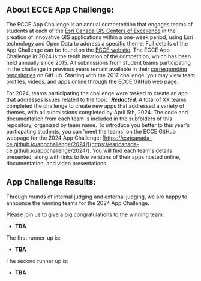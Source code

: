 ## About ECCE App Challenge:

The ECCE App Challenge is an annual competetition that engages teams of students at each of the [Esri Canada GIS Centers of Excellence](https://ecce.esri.ca/wpecce/schools/) in the creation of innovative GIS applications within a one-week period, using Esri technology and Open Data to address a specific theme.  Full details of the App Challenge can be found on the [ECCE website](https://ecce.esri.ca/wpecce/app-challenge/).  The ECCE App Challenge in 2024 is the tenth iteration of the competition, which has been held annually since 2015.  All submissions from student teams participating in the challenge in previous years remain available in their [corresponding repositories](https://github.com/EsriCanada-CE?q=ecce-app-challenge&sort=name) on GitHub.  Starting with the 2017 challenge, you may view team profiles, videos, and apps online through the [ECCE GitHub web page](https://esricanada-ce.github.io).

For 2024, teams participating the challenge were tasked to create an app that addresses issues related to the topic: ***Redacted***.  A total of XX teams completed the challenge to create new apps that addressed a variety of themes, with all submissions completed by April 5th, 2024.  The code and documentation from each team is included in the subfolders of this repository, organized by team name.  To introduce you better to this year's particpating students, you can 'meet the teams' on the ECCE GitHub webpage for the 2024 App Challenge: [https://esricanada-ce.github.io/appchallenge/2024/](https://esricanada-ce.github.io/appchallenge/2024/).  You will find each team's details presented, along with links to live versions of their apps hosted online, documentation, and video presentations.

## App Challenge Results:

Through rounds of internal judging and external judging, we are happy to announce the winning teams for the 2024 App Challenge. 

Please join us to give a big congratulations to the winning team:
* **TBA**

The first runner-up is:
* **TBA**

The second runner up is:
* **TBA**

